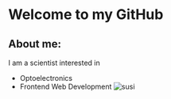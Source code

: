 # Welcome to my GitHub
## About me: 
I am a scientist interested in 
- Optoelectronics
- Frontend Web Development
![susi](https://render.fineartamerica.com/images/rendered/medium/print/6.5/8/break/images/artworkimages/medium/1/wolf-persevere-amy-hamilton.jpg)
